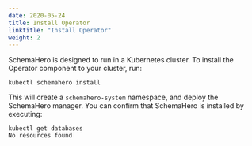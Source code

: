 ```yaml
---
date: 2020-05-24
title: Install Operator
linktitle: "Install Operator"
weight: 2
---
```


SchemaHero is designed to run in a Kubernetes cluster. To install the Operator component to your cluster, run:

```shell
kubectl schemahero install
```

This will create a `schemahero-system` namespace, and deploy the SchemaHero manager. You can confirm that SchemaHero is installed by executing:

```
kubectl get databases
No resources found
```
